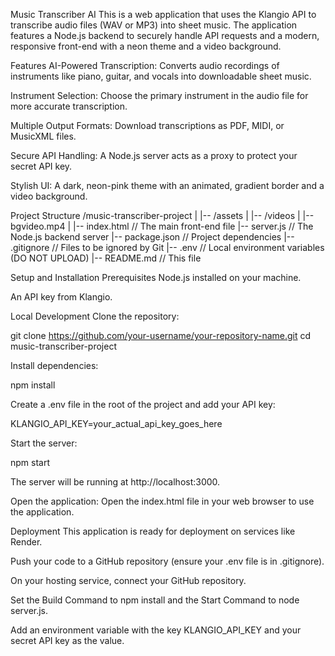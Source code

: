 Music Transcriber AI
This is a web application that uses the Klangio API to transcribe audio files (WAV or MP3) into sheet music. The application features a Node.js backend to securely handle API requests and a modern, responsive front-end with a neon theme and a video background.

Features
AI-Powered Transcription: Converts audio recordings of instruments like piano, guitar, and vocals into downloadable sheet music.

Instrument Selection: Choose the primary instrument in the audio file for more accurate transcription.

Multiple Output Formats: Download transcriptions as PDF, MIDI, or MusicXML files.

Secure API Handling: A Node.js server acts as a proxy to protect your secret API key.

Stylish UI: A dark, neon-pink theme with an animated, gradient border and a video background.

Project Structure
/music-transcriber-project
|
|-- /assets
|   |-- /videos
|       |-- bgvideo.mp4
|
|-- index.html         // The main front-end file
|-- server.js          // The Node.js backend server
|-- package.json       // Project dependencies
|-- .gitignore         // Files to be ignored by Git
|-- .env               // Local environment variables (DO NOT UPLOAD)
|-- README.md          // This file

Setup and Installation
Prerequisites
Node.js installed on your machine.

An API key from Klangio.

Local Development
Clone the repository:

git clone https://github.com/your-username/your-repository-name.git
cd music-transcriber-project

Install dependencies:

npm install

Create a .env file in the root of the project and add your API key:

KLANGIO_API_KEY=your_actual_api_key_goes_here

Start the server:

npm start

The server will be running at http://localhost:3000.

Open the application:
Open the index.html file in your web browser to use the application.

Deployment
This application is ready for deployment on services like Render.

Push your code to a GitHub repository (ensure your .env file is in .gitignore).

On your hosting service, connect your GitHub repository.

Set the Build Command to npm install and the Start Command to node server.js.

Add an environment variable with the key KLANGIO_API_KEY and your secret API key as the value.
